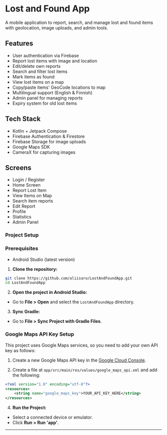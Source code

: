 # Lost and Found App

A mobile application to report, search, and manage lost and found items with geolocation, image uploads, and admin tools.

## Features
- User authentication via Firebase
- Report lost items with image and location
- Edit/delete own reports
- Search and filter lost items
- Mark items as found
- View lost items on a map
- Copy/paste items' GeoCode locations to map
- Multilingual support (English & Finnish)
- Admin panel for managing reports
- Expiry system for old lost items

## Tech Stack
- Kotlin + Jetpack Compose
- Firebase Authentication & Firestore
- Firebase Storage for image uploads
- Google Maps SDK
- CameraX for capturing images

## Screens
- Login / Register
- Home Screen
- Report Lost Item
- View Items on Map
- Search item reports
- Edit Report
- Profile
- Statistics
- Admin Panel

### Project Setup

### Prerequisites
- Android Studio (latest version)

1. **Clone the repository:**

```bash
git clone https://github.com/aliisaro/LostAndFoundApp.git
cd LostAndFoundApp
```

2. **Open the project in Android Studio:**

- Go to **File > Open** and select the `LostAndFoundApp` directory.

3. **Sync Gradle:**

- Go to **File > Sync Project with Gradle Files**.

### Google Maps API Key Setup

This project uses Google Maps services, so you need to add your own API key as follows:

1. Create a new Google Maps API key in the [Google Cloud Console](https://console.cloud.google.com/apis/credentials).

2. Create a file at `app/src/main/res/values/google_maps_api.xml` and add the following:

```xml
<?xml version="1.0" encoding="utf-8"?>
<resources>
    <string name="google_maps_key">YOUR_API_KEY_HERE</string>
</resources>
```

4. **Run the Project:**

- Select a connected device or emulator.
- Click **Run > Run 'app'**.
---
